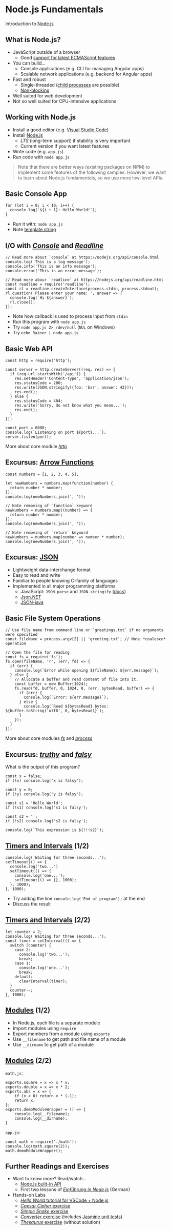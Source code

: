 # Node.js Fundamentals

Introduction to [Node.js](https://nodejs.org)


<!-- .slide: class="left" -->
## What is Node.js?

* JavaScript outside of a browser
  * Good [support for latest ECMAScript features](http://node.green/)
* You can build...
  * Console applications (e.g. CLI for managing Angular apps)
  * Scalable network applications (e.g. backend for Angular apps)
* Fast and robust
  * Single-threaded ([child processes](https://nodejs.org/api/child_process.html) are possible)
  * [Non-blocking](https://nodejs.org/en/docs/guides/blocking-vs-non-blocking/)
* Well suited for web development
* Not so well suited for CPU-intensive applications


<!-- .slide: class="left" -->
## Working with Node.js

* Install a good editor (e.g. [Visual Studio Code](https://code.visualstudio.com))
* Install [Node.js](https://nodejs.org/en/)
  * *LTS* (long-term support) if stability is very important
  * Current version if you want latest features
* Write code (e.g. `app.js`)
* Run code with `node app.js`

> Note that there are better ways (existing packages on NPM) to implement some features of the following samples. However, we want to learn about Node.js fundamentals, so we use more low-level APIs.


<!-- .slide: class="left" -->
## Basic Console App

```
for (let i = 0; i < 10; i++) {
  console.log(`${i + 1}: Hello World!`);
}
```
* Run it with: `node app.js`
* Note [template string](https://developer.mozilla.org/en-US/docs/Web/JavaScript/Reference/Template_literals)


<!-- .slide: class="left" -->
## I/O with [*Console*](https://nodejs.org/api/console.html) and [*Readline*](https://nodejs.org/api/readline.html)

```
// Read more about `console` at https://nodejs.org/api/console.html
console.log('This is a log message');
console.info('This is an info message');
console.error('This is an error message');

// Read more abour `readline` at https://nodejs.org/api/readline.html
const readline = require('readline');
const rl = readline.createInterface(process.stdin, process.stdout);
rl.question('Please enter your name: ', answer => {
  console.log(`Hi ${answer}`);
  rl.close();
});
```
* Note how callback is used to process input from `stdin`
* Run this program with `node app.js`
* Try `node app.js 2> /dev/null` (`NUL` on Windows)
* Try `echo Rainer | node app.js`


<!-- .slide: class="left" -->
## Basic Web API

```
const http = require('http');

const server = http.createServer((req, res) => {
  if (req.url.startsWith('/api')) {
    res.setHeader('Content-Type', 'application/json');
    res.statusCode = 200;
    res.write(JSON.stringify({foo: 'bar', answer: 42}));
    res.end();
  } else {
    res.statusCode = 404;
    res.write('Sorry, do not know what you mean...');
    res.end();
  }
});

const port = 8000;
console.log(`Listening on port ${port}...`);
server.listen(port);
```
More about core module [*http*](https://nodejs.org/api/modules.html#modules_core_modules)


<!-- .slide: class="left" -->
## Excursus: [Arrow Functions](https://developer.mozilla.org/en-US/docs/Web/JavaScript/Reference/Functions/Arrow_functions)

```
const numbers = [1, 2, 3, 4, 5];

let newNumbers = numbers.map(function(number) {
  return number * number;
});
console.log(newNumbers.join(', '));

// Note removing of `function` keyword
newNumbers = numbers.map((number) => {
  return number * number;
});
console.log(newNumbers.join(', '));

// Note removing of `return` keyword
newNumbers = numbers.map(number => number * number);
console.log(newNumbers.join(', '));
```


<!-- .slide: class="left" -->
## Excursus: [JSON](http://www.json.org/)

* Lightweight data-interchange format
* Easy to read and write
* Familiar to people knowing C-family of languages
* Implemented in all major programming platforms
  * JavaScript: `JSON.parse` and `JSON.stringify` ([docs](https://developer.mozilla.org/en-US/docs/Web/JavaScript/Reference/Global_Objects/JSON#Methods))
  * [Json.NET](http://www.newtonsoft.com/json)
  * [JSON-java](https://github.com/stleary/JSON-java)


<!-- .slide: class="left" -->
## Basic File System Operations

```
// Use file name from command line or `greetings.txt` if no arguments were specified
const fileName = process.argv[2] || 'greeting.txt'; // Note *coalesce* operation

// Open the file for reading
const fs = require('fs');
fs.open(fileName, 'r', (err, fd) => {
  if (err) {
    console.log(`Error while opening ${fileName}: ${err.message}`);
  } else {
    // Allocate a buffer and read content of file into it.
    const buffer = new Buffer(1024);
    fs.read(fd, buffer, 0, 1024, 0, (err, bytesRead, buffer) => {
      if (err) {
        console.log(`Error: ${err.message}`);
      } else {
        console.log(`Read ${bytesRead} bytes: ${buffer.toString('utf8', 0, bytesRead)}`);
      }
    });
  }
});
```
More about core modules [*fs*](https://nodejs.org/api/fs.html) and [*process*](https://nodejs.org/api/process.html)


<!-- .slide: class="left" -->
## Excursus: [*truthy*](https://developer.mozilla.org/en-US/docs/Glossary/Truthy) and [*falsy*](https://developer.mozilla.org/en-US/docs/Glossary/Falsy)

What is the output of this program?
```
const x = false;
if (!x) console.log('x is falsy');

const y = 0;
if (!y) console.log('y is falsy');

const s1 = 'Hello World';
if (!s1) console.log('s1 is falsy');

const s2 = '';
if (!s2) console.log('s2 is falsy');

console.log(`This expression is ${!!!s2}`);
```


<!-- .slide: class="left" -->
## [Timers and Intervals](https://nodejs.org/api/timers.html) (1/2)

```
console.log('Waiting for three seconds...');
setTimeout(() => {
  console.log('two...')
  setTimeout(() => {
    console.log('one...');
    setTimeout(() => {}, 1000);
  }, 1000);
}, 1000);
```
* Try adding the line `console.log('End of program');` at the end
* Discuss the result


<!-- .slide: class="left" -->
## [Timers and Intervals](https://nodejs.org/api/timers.html) (2/2)

```
let counter = 2;
console.log('Waiting for three seconds...');
const timer = setInterval(() => {
  switch (counter) {
    case 2:
      console.log('two...');
      break;
    case 1:
      console.log('one...');
      break;
    default:
      clearInterval(timer);
  }
  counter--;
}, 1000);
```


<!-- .slide: class="left" -->
## [Modules](https://nodejs.org/api/modules.html) (1/2)

* In Node.js, each file is a separate module
* Import modules using `require`
* Export members from a module using `exports`
* Use `__filename` to get path and file name of a module
* Use `__dirname` to get path of a module


<!-- .slide: class="left" -->
## [Modules](https://nodejs.org/api/modules.html) (2/2)

`math.js`:
```
exports.square = x => x * x;
exports.double = x => x * 2;
exports.abs = x => {
    if (x < 0) return x * (-1);
    return x;
};
exports.demoModuleWrapper = () => {
    console.log(__filename);
    console.log(__dirname);
}
```
`app.js`:
```
const math = require('./math');
console.log(math.square(2));
math.demoModuleWrapper();
```


<!-- .slide: class="left" -->
## Further Readings and Exercises

* Want to know more? Read/watch...
  * [Node.js built-in API](https://nodejs.org/api/)
  * First two lessons of [*Einf&uuml;hrung in Node.js*](https://vimeo.com/thenativeweb) (German)
* Hands-on Labs
  * [*Hello World* tutorial for VSCode + Node.js](https://code.visualstudio.com/docs/nodejs/nodejs-tutorial#_hello-world)
  * [*Caesar Cipher* exercise](https://github.com/rstropek/ts-angular-workshop/blob/master/node-fundamentals/9010-lab-caesar/readme.md)
  * [*Simple Snake* exercise](https://github.com/rstropek/ts-angular-workshop/blob/master/node-fundamentals/9020-simple-snake/readme.md)
  * [*Converter* exercise](https://github.com/rstropek/ts-angular-workshop/tree/master/node-fundamentals/9030-converter) (includes [Jasmine unit tests](https://jasmine.github.io/))
  * [*Thesaurus* exercise](https://github.com/rstropek/ts-angular-workshop/tree/master/node-fundamentals/9050-thesaurus) (without solution)

